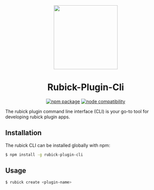 <div align= "center">
<img align="center" width=200 src="https://user-images.githubusercontent.com/21073039/128333805-73e086f0-5523-46a3-a096-cba80b904c46.png" />
</div>
<div align= "center">
 <h1>Rubick-Plugin-Cli</h1>
 <a href="https://npmjs.com/package/rubick-plugin-cli"><img src="https://badgen.net/npm/v/rubick-plugin-cli" alt="npm package"></a> <a href="https://nodejs.org/en/about/releases/"><img src="https://img.shields.io/node/v/create-vue" alt="node compatibility"></a>
</div>

The rubick plugin command line interface (CLI) is your go-to tool for developing rubick plugin apps.

## Installation
The rubick CLI can be installed globally with npm:

```sh
$ npm install -g rubick-plugin-cli
```

## Usage

```sh
$ rubick create <plugin-name>
```
